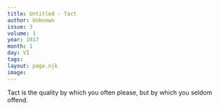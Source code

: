 ```yaml
---
title: Untitled - Tact
author: Unknown
issue: 3
volume: 1
year: 1917
month: 1
day: VI
tags:
layout: page.njk
image:
---
```

Tact is the quality by which you often please, but by which you seldom offend.




